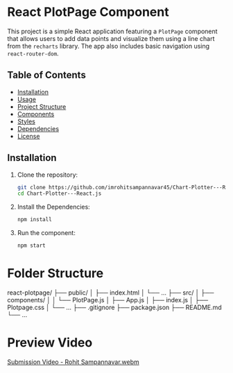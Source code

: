 # React PlotPage Component

This project is a simple React application featuring a `PlotPage` component that allows users to add data points and visualize them using a line chart from the `recharts` library. The app also includes basic navigation using `react-router-dom`.

## Table of Contents

- [Installation](#installation)
- [Usage](#usage)
- [Project Structure](#project-structure)
- [Components](#components)
- [Styles](#styles)
- [Dependencies](#dependencies)
- [License](#license)

## Installation

1. Clone the repository:
   ```sh
   git clone https://github.com/imrohitsampannavar45/Chart-Plotter---React.js.git
   cd Chart-Plotter---React.js

   
2. Install the Dependencies:
   ```sh
   npm install


3. Run the component:
   ```sh
   npm start

# Folder Structure 


react-plotpage/
├── public/
│   ├── index.html
│   └── ...
├── src/
│   ├── components/
│   │   └── PlotPage.js
│   ├── App.js
│   ├── index.js
│   ├── Plotpage.css
│   └── ...
├── .gitignore
├── package.json
├── README.md
└── ...


# Preview Video 

[Submission Video - Rohit Sampannavar.webm](https://github.com/user-attachments/assets/e74dbb41-21cf-4e8a-a1d6-b834618f6c07)



